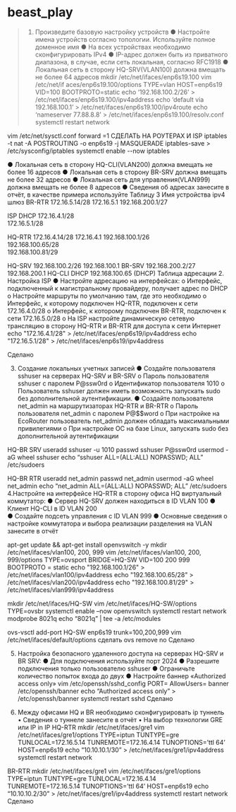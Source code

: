 # beast_play
>1. Произведите базовую настройку устройств 
● Настройте имена устройств согласно топологии. Используйте 
полное доменное имя 
● На всех устройствах необходимо сконфигурировать IPv4 
● IP-адрес должен быть из приватного диапазона, в случае, если сеть 
локальная, согласно RFC1918 
● Локальная сеть в сторону HQ-SRV(VLAN100) должна вмещать не 
более 64 адресов 
mkdir /etc/net/ifaces/enp6s19.100
vim /etc/net/if	aces/enp6s19.100/options
TYPE=vlan
HOST=enp6s19
VID=100
BOOTPROTO=static
echo ‘192.168.100.2/26’ > /etc/net/ifaces/enp6s19.100/ipv4address
echo ‘default via 192.168.100.1’ > /etc/net/ifaces/enp6s19.100/ipv4route
echo ‘nameserver 77.88.8.8’ > /etc/net/ifaces/enp6s19.100/resolv.conf
systemctl restart network


vim /etc/net/sysctl.conf
forward =1 СДЕЛАТЬ НА РОУТЕРАХ И ISP
iptables -t nat -A POSTROUTING -o enp6s19 -j MASQUERADE
iptables-save > /etc/sysconfig/iptables
systemctl enable --now iptables

● Локальная сеть в сторону HQ-CLI(VLAN200) должна вмещать не 
более 16 адресов 
● Локальная сеть в сторону BR-SRV должна вмещать не более 32 
адресов 
● Локальная сеть для управления(VLAN999) должна вмещать не 
более 8 адресов 
● Сведения об адресах занесите в отчёт, в качестве примера 
используйте Таблицу 3 
Имя устройства 	ipv4	шлюз
BR-RTR	172.16.5.14/28	172.16.5.1
	192.168.200.1/27	

ISP	DHCP
	172.16.4.1/28	
	172.16.5.1/28
	
HQ-RTR	172.16.4.14/28	172.16.4.1
	192.168.100.1/26	
	192.168.100.65/28	
	192.168.100.81/29	

HQ-SRV	192.168.100.2/26	192.168.100.1
BR-SRV	192.168.200.2/27	192.168.200.1
HQ-CLI	DHCP	                192.168.100.65 (DHCP)
Таблица адресации
2. Настройка ISP 
● Настройте адресацию на интерфейсах: 
o Интерфейс, подключенный к магистральному провайдеру, 
получает адрес по DHCP 
o Настройте маршруты по умолчанию там, где это необходимо 
o Интерфейс, к которому подключен HQ-RTR, подключен к сети 
172.16.4.0/28 
o Интерфейс, к которому подключен BR-RTR, подключен к сети 
172.16.5.0/28 
o На ISP настройте динамическую сетевую трансляцию в сторону 
HQ-RTR и BR-RTR для доступа к сети Интернет 
echo "172.16.4.1/28" > /etc/net/ifaces/enp6s19/ipv4address
echo "172.16.5.1/28" > /etc/net/ifaces/enp6s19/ipv4address

Cделано

3. Создание локальных учетных записей 
● Создайте пользователя sshuser на серверах HQ-SRV и BR-SRV 
o Пароль пользователя sshuser с паролем P@ssw0rd 
o Идентификатор пользователя 1010 
o Пользователь sshuser должен иметь возможность запускать sudo 
без дополнительной аутентификации. 
● Создайте пользователя net_admin на маршрутизаторах HQ-RTR и 
BR-RTR 
o Пароль пользователя net_admin с паролем P@$$word 
o При настройке на EcoRouter пользователь net_admin должен 
обладать максимальными привилегиями 
o При настройке ОС на базе Linux, запускать sudo без 
дополнительной аутентификации 

HQ-BR SRV
useradd sshuser -u 1010
passwd sshuser
P@ssw0rd
usermod -aG wheel sshuser
echo “sshuser ALL=(ALL:ALL) NOPASSWD; ALL” /etc/sudoers

HQ-BR RTR
useradd net_admin
passwd net_admin
usermod -aG wheel  net_admin
echo “net_admin ALL=(ALL:ALL) NOPASSWD; ALL” /etc/sudoers
4.Настройте на интерфейсе HQ-RTR в сторону офиса HQ виртуальный 
коммутатор: 
● Сервер HQ-SRV должен находиться в ID VLAN 100 
● Клиент HQ-CLI в ID VLAN 200  
● Создайте подсеть управления с ID VLAN 999 
● Основные сведения о настройке коммутатора и выбора реализации 
разделения на VLAN занесите в отчёт 

apt-get update && apt-get install openvswitch  -y
mkdir /etc/net/ifaces/vlan100, 200, 999
vim /etc/net/ifaces/vlan100, 200, 999/options
TYPE=ovsport
BRIDGE=HQ-SW
VID=100 200 999
BOOTPROTO = static
echo "192.168.100.1/26" > /etc/net/ifaces/vlan100/ipv4address
echo "192.168.100.65/28" > /etc/net/ifaces/vlan200/ipv4address
echo "192.168.100.81/29" > /etc/net/ifaces/vlan999/ipv4address

mkdir /etc/net/ifaces/HQ-SW
vim /etc/net/ifaces/HQ-SW/options
TYPE=ovsbr
systemctl enable –now openvswitch
systemctl restart network
modprobe 8021q
echo “8021q” | tee -a /etc/modules

ovs-vsctl add-port HQ-SW enp6s19 trunk=100,200,999
vim /etc/net/ifaces/default/options сделать ovs remove no
Cделано

5. Настройка безопасного удаленного доступа на серверах HQ-SRV и BR
SRV: 
● Для подключения используйте порт 2024 
● Разрешите подключения только пользователю sshuser 
● Ограничьте количество попыток входа до двух 
● Настройте баннер «Authorized access only» 
vim /etc/openssh/sshd_config
PORT=
AllowUsers=
banner /etc/openssh/banner
echo “Authorized access only” > /etc/openssh/banner
systemctl restart sshd
Сделано 

6. Между офисами HQ и BR необходимо сконфигурировать ip туннель 
• Сведения о туннеле занесите в отчёт 
• На выбор технологии GRE или IP in IP 
HQ-RTR
mkdir /etc/net/ifaces/gre1
vim /etc/net/ifaces/gre1/options
TYPE=iptun
TUNTYPE=gre
TUNLOCAL=172.16.5.14
TUNREMOTE=172.16.4.14
TUNOPTIONS=’ttl 64’
HOST=enp6s19
echo “10.10.10.1/30” > /etc/net/ifaces/gre1/ipv4address
systemctl restart network

BR-RTR
mkdir /etc/net/ifaces/gre1
vim /etc/net/ifaces/gre1/options
TYPE=iptun
TUNTYPE=gre
TUNLOCAL=172.16.4.14
TUNREMOTE=172.16.5.14
TUNOPTIONS=’ttl 64’
HOST=enp6s19
echo “10.10.10.2/30” > /etc/net/ifaces/gre1/ipv4address
systemctl restart network
Сделано

